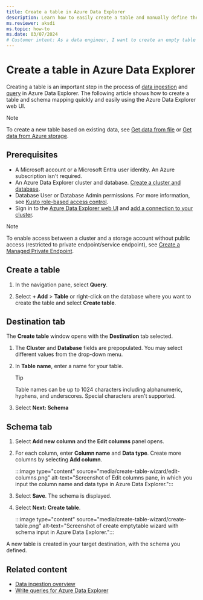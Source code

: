 ```yaml
---
title: Create a table in Azure Data Explorer
description: Learn how to easily create a table and manually define the schema in Azure Data Explorer with the table creation wizard.
ms.reviewer: aksdi
ms.topic: how-to
ms.date: 03/07/2024
# Customer intent: As a data engineer, I want to create an empty table in Azure Data Explorer so that I can ingest data and query it.
---
```

# Create a table in Azure Data Explorer

Creating a table is an important step in the process of [data ingestion](ingest-data-overview.md) and [query](/azure/data-explorer/kusto/query/tutorials/learn-common-operators) in Azure Data Explorer. The following article shows how to create a table and schema mapping quickly and easily using the Azure Data Explorer web UI.

> [!NOTE]
> To create a new table based on existing data, see [Get data from file](get-data-file.md) or [Get data from Azure storage](get-data-storage.md).

## Prerequisites

* A Microsoft account or a Microsoft Entra user identity. An Azure subscription isn't required.
* An Azure Data Explorer cluster and database. [Create a cluster and database](create-cluster-and-database.md). 
* Database User or Database Admin permissions. For more information, see [Kusto role-based access control](/kusto/access-control/role-based-access-control?view=azure-data-explorer&preserve-view=true).
* Sign in to the [Azure Data Explorer web UI](https://dataexplorer.azure.com/) and [add a connection to your cluster](web-query-data.md#add-clusters).

> [!NOTE]
> To enable access between a cluster and a storage account without public access (restricted to private endpoint/service endpoint), see [Create a Managed Private Endpoint](security-network-managed-private-endpoint-create.md).

## Create a table

1. In the navigation pane, select **Query**.

1. Select **+ Add** > **Table** or right-click on the database where you want to create the table and select **Create table**.

## Destination tab

The **Create table** window opens with the **Destination** tab selected.

1. The **Cluster** and **Database** fields are prepopulated. You may select different values from the drop-down menu.
1. In **Table name**, enter a name for your table.

    > [!TIP]
    >  Table names can be up to 1024 characters including alphanumeric, hyphens, and underscores. Special characters aren't supported.

1. Select **Next: Schema**

## Schema tab

1. Select **Add new column** and the **Edit columns** panel opens.
1. For each column, enter **Column name** and **Data type**. Create more columns by selecting **Add column**.
    
    :::image type="content" source="media/create-table-wizard/edit-columns.png" alt-text="Screenshot of Edit columns pane, in which you input the column name and data type in Azure Data Explorer.":::

1. Select **Save**. The schema is displayed.
1. Select **Next: Create table**.

    :::image type="content" source="media/create-table-wizard/create-table.png" alt-text="Screenshot of create emptytable wizard with schema input in Azure Data Explorer.":::

A new table is created in your target destination, with the schema you defined.

## Related content

* [Data ingestion overview](ingest-data-overview.md)
* [Write queries for Azure Data Explorer](/azure/data-explorer/kusto/query/tutorials/learn-common-operators)
